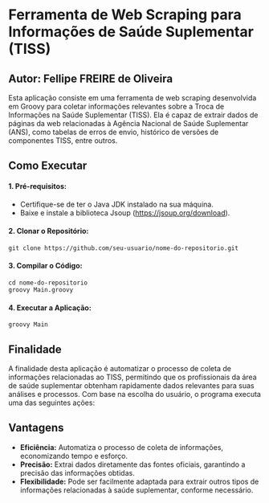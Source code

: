 # Ferramenta de Web Scraping para Informações de Saúde Suplementar (TISS)
## Autor: Fellipe FREIRE de Oliveira

Esta aplicação consiste em uma ferramenta de web scraping desenvolvida em Groovy para coletar informações relevantes sobre a Troca de Informações na Saúde Suplementar (TISS). Ela é capaz de extrair dados de páginas da web relacionadas à Agência Nacional de Saúde Suplementar (ANS), como tabelas de erros de envio, histórico de versões de componentes TISS, entre outros.

## Como Executar
#### 1. Pré-requisitos:
- Certifique-se de ter o Java JDK instalado na sua máquina.
- Baixe e instale a biblioteca Jsoup (https://jsoup.org/download).

#### 2. Clonar o Repositório:
```
git clone https://github.com/seu-usuario/nome-do-repositorio.git
```

#### 3. Compilar o Código:
```
cd nome-do-repositorio
groovy Main.groovy
```

#### 4. Executar a Aplicação:
```
groovy Main
```

## Finalidade

A finalidade desta aplicação é automatizar o processo de coleta de informações relacionadas ao TISS, permitindo que os profissionais da área de saúde suplementar obtenham rapidamente dados relevantes para suas análises e processos.
Com base na escolha do usuário, o programa executa uma das seguintes ações:

## Vantagens

- **Eficiência:** Automatiza o processo de coleta de informações, economizando tempo e esforço.
- **Precisão:** Extrai dados diretamente das fontes oficiais, garantindo a precisão das informações obtidas.
- **Flexibilidade:** Pode ser facilmente adaptada para extrair outros tipos de informações relacionadas à saúde suplementar, conforme necessário.